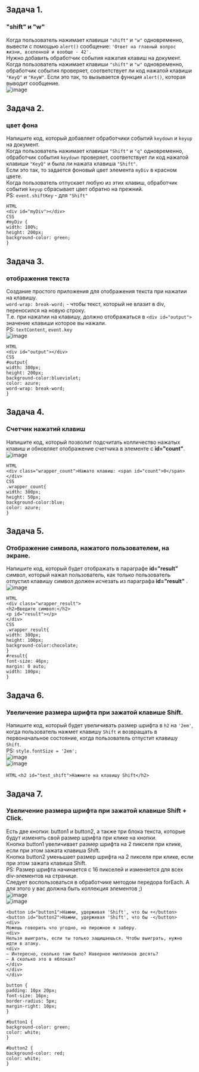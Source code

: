 ## Задача 1.   
### "shift" и "w"  
Когда пользователь нажимает клавиши `"shift"` и `"w"` одновременно, вывести с помощью `alert()` сообщение: `'Ответ на главный вопрос жизни, вселенной и вообще - 42'.`    
Нужно добавить обработчик события нажатия клавиш на документ. Когда пользователь нажимает клавиши `"shift"` и `"w"` одновременно, обработчик события проверяет, соответствует ли код нажатой клавиши `"KeyQ"` и `"KeyW"`. Если это так, то вызывается функция `alert()`, которая выводит сообщение.  
![image](https://github.com/schoolteacherMP/lecture_48_JS_Interface_Events_Keyboard_keydown_and_keyup/assets/113675674/37908ea4-8694-4511-9f8d-179c864cec68)  


## Задача 2.   
### цвет фона  
Напишите код, который добавляет обработчики событий `keydown` и `keyup` на документ.   
Когда пользователь нажимает клавиши `"Shift"` и `"q"` одновременно, обработчик события `keydown` проверяет, соответствует ли код нажатой клавиши `"KeyQ"` и была ли нажата клавиша `"Shift"`.  
Если это так, то задается фоновый цвет элемента `myDiv` в красном цвете.  
Когда пользователь отпускает любую из этих клавиш, обработчик события `keyup` сбрасывает цвет обратно на прежний.  
PS: `event.shiftKey` - для `"Shift"`  

`HTML`  
`<div id="myDiv"></div>`  
`CSS`  
`#myDiv {`  
  `width: 100%;`  
  `height: 200px;`  
  `background-color: green;`  
`}`  


## Задача 3.   
###   отображения текста  
Создание простого приложения для отображения текста при нажатии на клавишу.  
`word-wrap: break-word;` - чтобы текст, который не влазит в div, переносился на новую строку.  
Т.е. при нажатии на клавишу, должно отображаться в `<div id="output">` значение клавиши которое вы нажали.  
PS: `textContent`, `event.key`   
![image](https://github.com/schoolteacherMP/lecture_48_JS_Interface_Events_Keyboard_keydown_and_keyup/assets/113675674/56e9f6c9-dff7-4132-a753-7e2abb23ff3d)  

`HTML`  
`<div id="output"></div>`  
`CSS`  
`#output{`  
  `width: 300px;`  
  `height: 200px;`  
  `background-color:blueviolet;`  
  `color: azure;`  
  `word-wrap: break-word;`  
`}`  


## Задача 4.   
### Счетчик нажатий клавиш  
Напишите код, который позволит подсчитать колличество нажатых клавиш и обновляет отображение счетчика в элементе с **id="count"**.  
![image](https://github.com/schoolteacherMP/lecture_48_JS_Interface_Events_Keyboard_keydown_and_keyup/assets/113675674/ee919dd4-20aa-40bb-b007-1cca942e3b5b)  

`HTML`  
`<div class="wrapper_count">Нажато клавиш: <span id="count">0</span></div>`  
`CSS`  
`.wrapper_count{`  
  `width: 300px;`  
  `height: 50px;`  
  `background-color:blue;`  
  `color: azure;`    
`}`  


## Задача 5.   
### Отображение символа, нажатого пользователем, на экране.  
Напишите код, который будет отображать в параграфе **id="result"**  символ, который нажал пользователь, как только пользователь отпустил клавишу символ должен исчезать из параграфа **id="result"** .   
![image](https://github.com/schoolteacherMP/lecture_48_JS_Interface_Events_Keyboard_keydown_and_keyup/assets/113675674/106743a5-9df0-4aa5-8243-2bdea279acc5)  

`HTML`  
 `<div class="wrapper_result">`  
   `<h2>Введите символ:</h2>`  
   `<p id="result"></p>`  
 `</div>`  
   `CSS`  
`.wrapper_result{`  
  `width: 300px;`  
  `height: 100px;`  
  `background-color:chocolate;`  
`}`  
`#result{`  
  `font-size: 46px;`  
  `margin: 0 auto;`  
  `width: 100px;`  
`}`  
   

## Задача 6.   
### Увеличение размера шрифта при зажатой клавише Shift.  
Напишите код, который будет увеличивать размер шрифта в `h2` на `'2em'`, когда пользователь нажмет клавишу `Shift` и возвращать в первоначальное состояние, когда пользователь отпустит клавишу `Shift`.   
PS: `style.fontSize = '2em';`  
![image](https://github.com/schoolteacherMP/lecture_48_JS_Interface_Events_Keyboard_keydown_and_keyup/assets/113675674/cf73e86e-10d7-4501-a979-40bd2fcffcd1)  
![image](https://github.com/schoolteacherMP/lecture_48_JS_Interface_Events_Keyboard_keydown_and_keyup/assets/113675674/7652e41a-139c-42dc-9534-615155742b98)  


`HTML` 
`<h2 id="test_shift">Нажмите на клавишу Shift</h2>`   

## Задача 7.   
### Увеличение размера шрифта при зажатой клавише Shift + Click.    
Есть две кнопки: button1 и button2, а также три блока текста, которые будут изменять свой размер шрифта при клике на кнопки.  
Кнопка button1 увеличивает размер шрифта на 2 пикселя при клике, если при этом зажата клавиша Shift.   
Кнопка button2 уменьшает размер шрифта на 2 пикселя при клике, если при этом зажата клавиша Shift.    
PS: Размер шрифта начинается с 16 пикселей и изменяется для всех div-элементов на странице.   
Следует воспользоваться в обработчике методом передора forEach. А для этого у вас должна быть коллекция элементов ;)  
![image](https://github.com/schoolteacherMP/lecture_48_JS_Interface_Events_Keyboard_keydown_and_keyup/assets/113675674/57d9ca4e-acda-4014-8d6c-25d9ad03708d)  
![image](https://github.com/schoolteacherMP/lecture_48_JS_Interface_Events_Keyboard_keydown_and_keyup/assets/113675674/4fb7d488-6bf3-4f81-82b1-b7c8f245ed6b)  



`<button id="button1">Нажми, удерживая 'Shift', что бы +</button>`  
    `<button id="button2">Нажми, удерживая 'Shift', что бы -</button>`  
    `<div>`  
      `Можешь говорить что угодно, но пирожное я заберу.`  
      `<div>`  
        `Нельзя выиграть, если ты только защищаешься. Чтобы выиграть, нужно идти в атаку.`  
        `<div>`  
          `— Интересно, сколько там было? Наверное миллионов десять?`  
          `— А сколько это в яблоках?`  
        `</div>`  
      `</div>`  
    `</div>`  
    
`button {`  
  `padding: 10px 20px;`  
  `font-size: 16px;`  
  `border-radius: 5px;`  
  `margin-right: 10px;`  
`}`  

`#button1 {`  
  `background-color: green;`  
  `color: white;`  
`}`  

`#button2 {`  
  `background-color: red;`  
  `color: white;`  
`}`  

    
